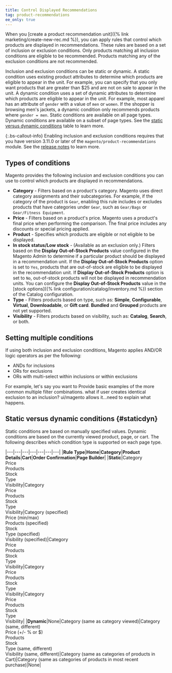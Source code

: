 ```yaml
---
title: Control Displayed Recommendations
tag: product-recommendations
ee_only: true
---
```


When you [create a product recommendation unit]({% link marketing/create-new-rec.md %}), you can apply rules that control which products are displayed in recommendations. These rules are based on a set of inclusion or exclusion conditions. Only products matching all inclusion conditions are eligible to be recommended. Products matching any of the exclusion conditions are not recommended.

Inclusion and exclusion conditions can be static or dynamic. A static condition uses existing product attributes to determine which products are eligible to appear in the unit. For example, you can specify that you only want products that are greater than $25 and are not on sale to appear in the unit. A dynamic condition uses a set of dynamic attributes to determine which products are eligible to appear in the unit. For example, most apparel has an attribute of `gender` with a value of `men` or `women`. If the shopper is browsing men's jackets, a dynamic condition only recommends products where `gender = men`. Static conditions are available on all page types. Dynamic conditions are available on a subset of page types. See the [static versus dynamic conditions](#staticdyn) table to learn more.

{:.bs-callout-info}
Enabling inclusion and exclusion conditions requires that you have version 3.11.0 or later of the `magento/product-recommendations` module. See the [release notes](https://devdocs.magento.com/recommendations/release-notes.html) to learn more.

## Types of conditions

Magento provides the following inclusion and exclusion conditions you can use to control which products are displayed in recommendations.

- **Category** - Filters based on a product's category. Magento uses direct category assignments and their subcategories. For example, if the category of the product is `Gear`, enabling this rule includes or excludes products that have categories under `Gear`, such as `Gear/Bags` or `Gear/Fitness Equipment`.
- **Price** - Filters based on a product's price. Magento uses a product's final price when performing the comparison. The final price includes any discounts or special pricing applied.
- **Product** - Specifies which products are eligible or not eligible to be displayed.
- **In stock status/Low stock** - (Available as an exclusion only.) Filters based on the **Display Out-of-Stock Products** value configured in the Magento Admin to determine if a particular product should be displayed in a recommendation unit. If the **Display Out-of-Stock Products** option is set to `Yes`, products that are out-of-stock are eligible to be displayed in the recommendation unit. If **Display Out-of-Stock Products** option is set to `No`, out-of-stock products will not be displayed in recommendation units. You can configure the **Display Out-of-Stock Products** value in the [stock options]({% link configuration/catalog/inventory.md %}) section of the Catalog configuration.
- **Type** - Filters products based on type, such as: **Simple**, **Configurable**, **Virtual**, **Downloadable**, or **Gift card**. **Bundled** and **Grouped** products are not yet supported.
- **Visibility** - Filters products based on visibility, such as: **Catalog**, **Search**, or both.

## Setting multiple conditions

If using both inclusion and exclusion conditions, Magento applies AND/OR logic operators as per the following:

- ANDs for inclusions
- ORs for exclusions
- ORs with multi-select within inclusions or within exclusions

For example, let's say you want to Provide basic examples of the more common multiple filter combinations.
what if user creates identical exclusion to an inclusion? ui/magento allows it...need to explain what happens.

## Static versus dynamic conditions {#staticdyn}

Static conditions are based on manually specified values. Dynamic conditions are based on the currently viewed product, page, or cart. The following describes which condition type is supported on each page type.

|---|---|---|---|---|---|---|
|**Rule Type**|**Home**|**Category**|**Product Details**|**Cart**|**Order Confirmation**|**Page Builder**|
|**Static**|Category<br>Price<br>Products<br>Stock<br>Type<br>Visibility|Category<br>Price<br>Products<br>Stock<br>Type<br>Visibility|Category (specified)<br>Price (min/max)<br>Products (specified)<br>Stock<br>Type (specified)<br>Visibility (specified)|Category<br>Price<br>Products<br>Stock<br>Type<br>Visibility|Category<br>Price<br>Products<br>Stock<br>Type<br>Visibility|Category<br>Price<br>Products<br>Stock<br>Type<br>Visibility|
|**Dynamic**|None|Category (same as category viewed)|Category (same, different)<br>Price (+/- % or $)<br>Products<br>Stock<br>Type (same, different)<br>Visibility (same, different)|Category (same as categories of products in Cart)|Category (same as categories of products in most recent purchase)|None|
